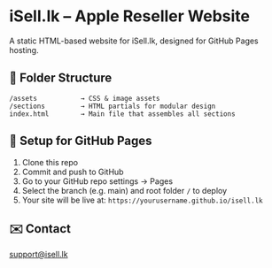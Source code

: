 # iSell.lk – Apple Reseller Website

A static HTML-based website for iSell.lk, designed for GitHub Pages hosting.

## 📁 Folder Structure

```
/assets           → CSS & image assets
/sections         → HTML partials for modular design
index.html        → Main file that assembles all sections
```

## 🔧 Setup for GitHub Pages

1. Clone this repo
2. Commit and push to GitHub
3. Go to your GitHub repo settings → Pages
4. Select the branch (e.g. main) and root folder `/` to deploy
5. Your site will be live at: `https://yourusername.github.io/isell.lk`

## ✉️ Contact
support@isell.lk
